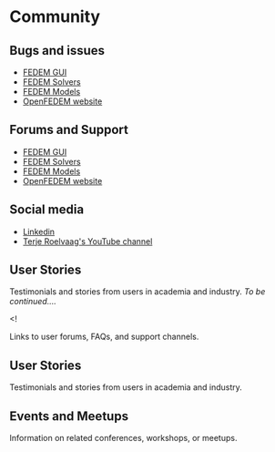 # Community

## Bugs and issues

 * [FEDEM GUI](https://github.com/SAP/fedem-gui/issues)
 * [FEDEM Solvers](https://github.com/SAP/fedem-solvers/issues)
 * [FEDEM Models](https://github.com/openfedem/public_models/issues)
 * [OpenFEDEM website](https://github.com/openfedem/openfedem.org/issues)

## Forums and Support

 * [FEDEM GUI](https://github.com/SAP/fedem-gui/discussions)
 * [FEDEM Solvers](https://github.com/SAP/fedem-solvers/discussions)
 * [FEDEM Models](https://github.com/openfedem/public_models/discussions)
 * [OpenFEDEM website](https://github.com/openfedem/openfedem.org/discussions)

## Social media

 * [Linkedin](https://www.linkedin.com/company/fedem-technology-as/about/)
 * [Terje Roelvaag's YouTube channel](https://www.youtube.com/@FedemDigitalTwins)

## User Stories
Testimonials and stories from users in academia and industry. _To be continued...._



<!

Links to user forums, FAQs, and support channels.

## User Stories
Testimonials and stories from users in academia and industry.

## Events and Meetups 
Information on related conferences, workshops, or meetups.
>